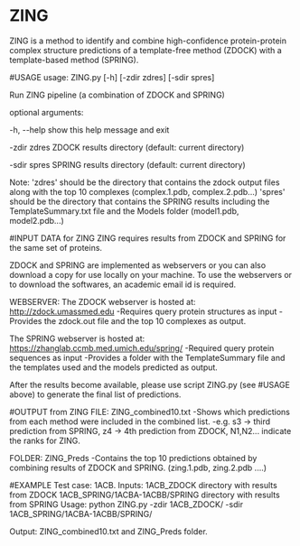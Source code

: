 # ZING
ZING is a method to identify and combine high-confidence protein-protein complex structure predictions of a template-free method (ZDOCK) with a template-based method (SPRING). 

#USAGE
usage: ZING.py [-h] [-zdir zdres] [-sdir spres]

Run ZING pipeline (a combination of ZDOCK and SPRING)

optional arguments:

  -h, --help   show this help message and exit
  
  -zdir zdres  ZDOCK results directory (default: current directory)
  
  -sdir spres  SPRING results directory (default: current directory)

Note: 
'zdres' should be the directory that contains the zdock output files along with the top 10 complexes (complex.1.pdb, complex.2.pdb...)
'spres' should be the directory that contains the SPRING results including the TemplateSummary.txt file and the Models folder (model1.pdb, model2.pdb...) 


#INPUT DATA for ZING
ZING requires results from ZDOCK and SPRING for the same set of proteins. 

ZDOCK and SPRING are implemented as webservers or you can also download a copy for use locally on your machine. 
To use the webservers or to download the softwares, an academic email id is required. 

WEBSERVER:
The ZDOCK webserver is hosted at:
http://zdock.umassmed.edu
-Requires query protein structures as input 
-Provides the zdock.out file and the top 10 complexes as output. 

The SPRING webserver is hosted at:
https://zhanglab.ccmb.med.umich.edu/spring/
-Required query protein sequences as input
-Provides a folder with the TemplateSummary file and the templates used and the models predicted as output. 

After the results become available, please use script ZING.py (see #USAGE above) to generate the final list of predictions. 


#OUTPUT from ZING
FILE: ZING_combined10.txt
-Shows which predictions from each method were included in the combined list. 
-e.g. s3 -> third prediction from SPRING, z4 -> 4th prediction from ZDOCK, N1,N2... indicate the ranks for ZING. 

FOLDER: ZING_Preds
-Contains the top 10 predictions obtained by combining results of ZDOCK and SPRING. (zing.1.pdb, zing.2.pdb ....) 

#EXAMPLE
Test case: 1ACB. 
Inputs: 1ACB_ZDOCK directory with results from ZDOCK
	1ACB_SPRING/1ACBA-1ACBB/SPRING  directory with results from SPRING
Usage:
python ZING.py -zdir 1ACB_ZDOCK/ -sdir 1ACB_SPRING/1ACBA-1ACBB/SPRING/

Output: ZING_combined10.txt and ZING_Preds folder. 


